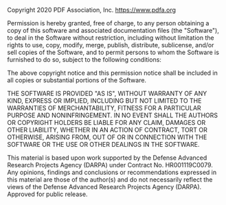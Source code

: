 Copyright 2020 PDF Association, Inc. https://www.pdfa.org

Permission is hereby granted, free of charge, to any person obtaining a copy of this software and associated documentation files (the "Software"), to deal in the Software without restriction, including without limitation the rights to use, copy, modify, merge, publish, distribute, sublicense, and/or sell copies of the Software, and to permit persons to whom the Software is furnished to do so, subject to the following conditions:

The above copyright notice and this permission notice shall be included in all copies or substantial portions of the Software.

THE SOFTWARE IS PROVIDED "AS IS", WITHOUT WARRANTY OF ANY KIND, EXPRESS OR IMPLIED, INCLUDING BUT NOT LIMITED TO THE WARRANTIES OF MERCHANTABILITY, FITNESS FOR A PARTICULAR PURPOSE AND NONINFRINGEMENT. IN NO EVENT SHALL THE AUTHORS OR COPYRIGHT HOLDERS BE LIABLE FOR ANY CLAIM, DAMAGES OR OTHER LIABILITY, WHETHER IN AN ACTION OF CONTRACT, TORT OR OTHERWISE, ARISING FROM, OUT OF OR IN CONNECTION WITH THE SOFTWARE OR THE USE OR OTHER DEALINGS IN THE SOFTWARE.

This material is based upon work supported by the Defense Advanced Research Projects Agency (DARPA) under Contract No. HR001119C0079.
Any opinions, findings and conclusions or recommendations expressed in this material are those of the author(s) and do not necessarily reflect the views of the Defense Advanced Research Projects Agency (DARPA). Approved for public release.

